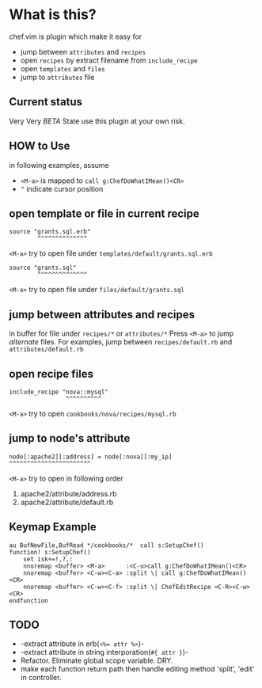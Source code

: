What is this?
==================================
chef.vim is plugin which make it easy for

  * jump between `attributes` and `recipes`
  * open `recipes` by extract filename from `include_recipe`
  * open `templates` and `files`
  * jump to `attributes` file

Current status
-----------------------------------------------------------------

Very Very *BETA* State
use this plugin at your own risk.

HOW to Use
-----------------------------------------------------------------
in following examples, assume

* `<M-a>` is mapped to `call g:ChefDoWhatIMean()<CR>`
* `^` indicate cursor position

## open template or file in current recipe

    source "grants.sql.erb"
            ^^^^^^^^^^^^^^
`<M-a>` try to open file under `templates/default/grants.sql.erb`

    source "grants.sql"
            ^^^^^^^^^^^^^^
`<M-a>` try to open file under `files/default/grants.sql`

## jump between attributes and recipes
in buffer for file under `recipes/*` or `attributes/*`
Press `<M-a>` to jump *alternate* files.
For examples, jump between `recipes/default.rb` and `attributes/default.rb`

## open recipe files

    include_recipe "nova::mysql"
                    ^^^^^^^^^^
`<M-a>` try to open `cookbooks/nova/recipes/mysql.rb`

## jump to node's attribute

    node[:apache2][:address] = node[:nova][:my_ip]
    ^^^^^^^^^^^^^^^^^^^^^^^

`<M-a>` try to open in following order

1. apache2/attribute/address.rb
2. apache2/attribute/default.rb

Keymap Example
-----------------------------------------------------------------
    au BufNewFile,BufRead */cookbooks/*  call s:SetupChef()
    function! s:SetupChef()
        set isk+=!,?,:
        nnoremap <buffer> <M-a>      :<C-u>call g:ChefDoWhatIMean()<CR>
        nnoremap <buffer> <C-w><C-a> :split \| call g:ChefDoWhatIMean()<CR>
        nnoremap <buffer> <C-w><C-f> :split \| ChefEditRecipe <C-R><C-w><CR>
    endfunction

TODO
-----------------------------------------------------------------
* -extract attribute in erb(`<%= attr %>`)-
* -extract attribute in string interporation(`#{ attr }`)-
* Refactor.  Eliminate global scope variable. DRY.
* make each function return path then handle editing method 'split', 'edit' in controller.
